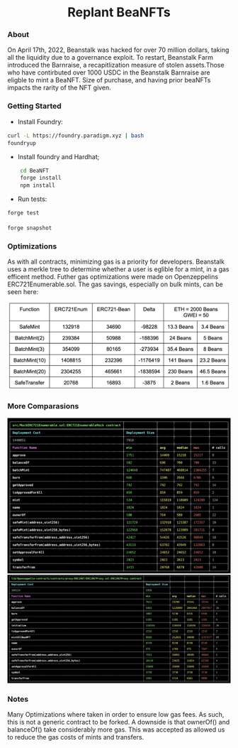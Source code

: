 # <h1 align="center"> Replant BeaNFTs </h1>
### About 

On April 17th, 2022, Beanstalk was hacked for over 70 million dollars, taking all the liquidity due to a governance exploit. To restart, Beanstalk Farm introduced the Barnraise, a recapitlization measure of stolen assets.Those who have contirbuted over 1000 USDC in the Beanstalk Barnraise are eligble to mint a BeaNFT. Size of purchase, and having prior beaNFTs impacts the rarity of the NFT given. 
### Getting Started

 * Install Foundry: 
```bash
curl -L https://foundry.paradigm.xyz | bash
foundryup

```

* Install foundry and Hardhat;
```bash
    cd BeaNFT
    forge install
    npm install
```

 * Run tests:
```bash
forge test

forge snapshot
```

### Optimizations
As with all contracts, minimizing gas is a priority for developers. Beanstalk uses a merkle tree to determine whether a user is eglible for a mint, in a gas efficent method. Futher gas optimizations were made on Openzeppelins ERC721Enumerable.sol. The gas savings, especially on bulk mints, can be seen here: 

![My Image](gas_compare.png)

### More Comparasions

![My Image](Mock-ERC721.png) ![My Image](ERC721-Bean.png)

### Notes

Many Optimizations where taken in order to ensure low gas fees. As such, this is not a generic contract to be forked. 
A downside is that ownerOf() and balanceOf() take considerably more gas. This was accepted as allowed us to reduce the gas costs of mints and transfers.
